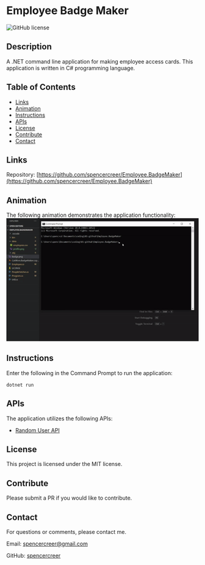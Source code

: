 # Employee Badge Maker
![GitHub license](https://img.shields.io/badge/license-MIT-blue.svg)

## Description
A .NET command line application for making employee access cards. This application is written in C# programming language.

## Table of Contents
* [Links](#links)
* [Animation](#animation) 
* [Instructions](#instructions)    
* [APIs](#apis) 
* [License](#license)
* [Contribute](#contribute)
* [Contact](#contact)

## Links

Repository: [https://github.com/spencercreer/Employee.BadgeMaker](https://github.com/spencercreer/Employee.BadgeMaker)


## Animation
The following animation demonstrates the application functionality:
<br>
![Employee Badge Maker animation](./data/badge_maker.gif)

## Instructions
Enter the following in the Command Prompt to run the application:
```
dotnet run
```

## APIs 
The application utilizes the following APIs:
* [Random User API](https://randomuser.me/)

## License
This project is licensed under the MIT license.

## Contribute
Please submit a PR if you would like to contribute.

## Contact
For questions or comments, please contact me.

Email: <a href="mailto: spencercreer@gmail.com" target="_blank">spencercreer@gmail.com</a>

GitHub: [spencercreer](https://github.com/spencercreer/)
